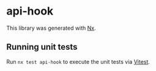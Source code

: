 # api-hook

This library was generated with [Nx](https://nx.dev).

## Running unit tests

Run `nx test api-hook` to execute the unit tests via [Vitest](https://vitest.dev/).
